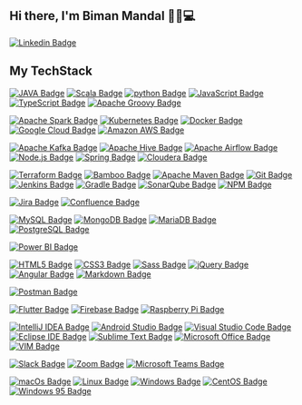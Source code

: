 ## Hi there, I'm Biman Mandal 👋🏼💻
[![Linkedin Badge](https://img.shields.io/badge/-Biman%20Mandal-0072b1?style=flat&logo=Linkedin&logoColor=white)](https://www.linkedin.com/in/bimanmandal/ "Connect on LinkedIn")

## My TechStack

[![JAVA Badge](https://img.shields.io/badge/-Java-007396?style=flat&logo=JAVA&logoColor=white)]()
[![Scala Badge](https://img.shields.io/badge/-Scala-DC322F?style=flat&logo=Scala&logoColor=white)]()
[![python Badge](https://img.shields.io/badge/-python-3776AB?style=flat&logo=python&logoColor=white)]()
[![JavaScript Badge](https://img.shields.io/badge/-JavaScript-F7DF1E?style=flat&logo=JavaScript&logoColor=black)]()
[![TypeScript Badge](https://img.shields.io/badge/-TypeScript-3178C6?style=flat&logo=TypeScript&logoColor=white)]()
[![Apache Groovy Badge](https://img.shields.io/badge/-Apache%20Groovy-4298B8?style=flat&logo=Apache%20Groovy&logoColor=white)]()   

[![Apache Spark Badge](https://img.shields.io/badge/-Apache%20Spark-E25A1C?style=flat&logo=Apache%20Spark&logoColor=white)]()
[![Kubernetes Badge](https://img.shields.io/badge/-Kubernetes-326CE5?style=flat&logo=Kubernetes&logoColor=white)]()
[![Docker Badge](https://img.shields.io/badge/-Docker-2496ED?style=flat&logo=Docker&logoColor=white)]()
[![Google Cloud Badge](https://img.shields.io/badge/-Google%20Cloud-4285F4?style=flat&logo=Google%20Cloud&logoColor=white)]()
[![Amazon AWS Badge](https://img.shields.io/badge/-Amazon%20AWS-232F3E?style=flat&logo=Amazon%20AWS&logoColor=white)]()

[![Apache Kafka Badge](https://img.shields.io/badge/-Apache%20Kafka-231F20?style=flat&logo=Apache%20Kafka&logoColor=white)]()
[![Apache Hive Badge](https://img.shields.io/badge/-Apache%20Hive-FDEE21?style=flat&logo=Apache%20Hive&logoColor=black)]()
[![Apache Airflow Badge](https://img.shields.io/badge/-Apache%20Airflow-017CEE?style=flat&logo=Apache%20Airflow&logoColor=white)]()
[![Node.js Badge](https://img.shields.io/badge/-Node.js-339933?style=flat&logo=Node.js&logoColor=white)]()
[![Spring Badge](https://img.shields.io/badge/-Spring-6DB33F?style=flat&logo=Spring&logoColor=white)]()
[![Cloudera Badge](https://img.shields.io/badge/-Cloudera-F96702?style=flat&logo=Cloudera&logoColor=white)]()

[![Terraform Badge](https://img.shields.io/badge/-Terraform-623CE4?style=flat&logo=Terraform&logoColor=white)]()
[![Bamboo Badge](https://img.shields.io/badge/-Bamboo-0052CC?style=flat&logo=Bamboo&logoColor=white)]()
[![Apache Maven Badge](https://img.shields.io/badge/-Apache%20Maven-C71A36?style=flat&logo=Apache%20Maven&logoColor=white)]()
[![Git Badge](https://img.shields.io/badge/-Git-F05032?style=flat&logo=Git&logoColor=white)]()
[![Jenkins Badge](https://img.shields.io/badge/-Jenkins-D24939?style=flat&logo=Jenkins&logoColor=white)]()
[![Gradle Badge](https://img.shields.io/badge/-Gradle-02303A?style=flat&logo=Gradle&logoColor=white)]()
[![SonarQube Badge](https://img.shields.io/badge/-SonarQube-4E9BCD?style=flat&logo=SonarQube&logoColor=white)]()
[![NPM Badge](https://img.shields.io/badge/-NPM-CB3837?style=flat&logo=NPM&logoColor=white)]()

[![Jira Badge](https://img.shields.io/badge/-Jira-0052CC?style=flat&logo=Jira&logoColor=white)]()
[![Confluence Badge](https://img.shields.io/badge/-Confluence-172B4D?style=flat&logo=Confluence&logoColor=white)]()

[![MySQL Badge](https://img.shields.io/badge/-MySQL-4479A1?style=flat&logo=MySQL&logoColor=white)]()
[![MongoDB Badge](https://img.shields.io/badge/-MongoDB-47A248?style=flat&logo=MongoDB&logoColor=white)]()
[![MariaDB Badge](https://img.shields.io/badge/-MariaDB-003545?style=flat&logo=MariaDB&logoColor=white)]()
[![PostgreSQL Badge](https://img.shields.io/badge/-PostgreSQL-336791?style=flat&logo=PostgreSQL&logoColor=white)]()


[![Power BI Badge](https://img.shields.io/badge/-Power%20BI-F2C811?style=flat&logo=Power%20BI&logoColor=black)]()



[![HTML5 Badge](https://img.shields.io/badge/-HTML5-E34F26?style=flat&logo=html5&logoColor=white)]()
[![CSS3 Badge](https://img.shields.io/badge/-CSS3-1572B6?style=flat&logo=CSS3&logoColor=white)]()
[![Sass Badge](https://img.shields.io/badge/-Sass-CC6699?style=flat&logo=Sass&logoColor=white)]()
[![jQuery Badge](https://img.shields.io/badge/-jQuery-0769AD?style=flat&logo=jQuery&logoColor=white)]()
[![Angular Badge](https://img.shields.io/badge/-Angular-DD0031?style=flat&logo=Angular&logoColor=white)]()
[![Markdown Badge](https://img.shields.io/badge/-Markdown-000000?style=flat&logo=Markdown&logoColor=white)]()

[![Postman Badge](https://img.shields.io/badge/-Postman-FF6C37?style=flat&logo=Postman&logoColor=white)]()



[![Flutter Badge](https://img.shields.io/badge/-Flutter-02569B?style=flat&logo=Flutter&logoColor=white)]()
[![Firebase Badge](https://img.shields.io/badge/-Firebase-FFCA28?style=flat&logo=Firebase&logoColor=black)]()
[![Raspberry Pi Badge](https://img.shields.io/badge/-Raspberry%20Pi-A22846?style=flat&logo=Raspberry%20Pi&logoColor=white)]()

[![IntelliJ IDEA Badge](https://img.shields.io/badge/-IntelliJ%20IDEA-000000?style=flat&logo=IntelliJ%20IDEA&logoColor=white)]()
[![Android Studio Badge](https://img.shields.io/badge/-Android%20Studio-3DDC84?style=flat&logo=Android%20Studio&logoColor=white)]()
[![Visual Studio Code Badge](https://img.shields.io/badge/-Visual%20Studio%20Code-007ACC?style=flat&logo=Visual%20Studio%20Code&logoColor=white)]()
[![Eclipse IDE Badge](https://img.shields.io/badge/-Eclipse%20IDE-2C2255?style=flat&logo=Eclipse%20IDE&logoColor=white)]()
[![Sublime Text Badge](https://img.shields.io/badge/-Sublime%20Text-FF9800?style=flat&logo=Sublime%20Text&logoColor=white)]()
[![Microsoft Office Badge](https://img.shields.io/badge/-Microsoft%20Office-D83B01?style=flat&logo=Microsoft%20Office&logoColor=white)]()
[![VIM Badge](https://img.shields.io/badge/-VIM-019733?style=flat&logo=VIM&logoColor=white)]()


[![Slack Badge](https://img.shields.io/badge/-Slack-4A154B?style=flat&logo=Slack&logoColor=white)]()
[![Zoom Badge](https://img.shields.io/badge/-Zoom-2D8CFF?style=flat&logo=Zoom&logoColor=white)]()
[![Microsoft Teams Badge](https://img.shields.io/badge/-Microsoft%20Teams-6264A7?style=flat&logo=Microsoft%20Teams&logoColor=white)]()


[![macOs Badge](https://img.shields.io/badge/-macOs-000000?style=flat&logo=macOs&logoColor=white)]()
[![Linux Badge](https://img.shields.io/badge/-Linux-FCC624?style=flat&logo=Linux&logoColor=black)]()
[![Windows Badge](https://img.shields.io/badge/-Windows-0078D6?style=flat&logo=Windows&logoColor=white)]()
[![CentOS Badge](https://img.shields.io/badge/-CentOS-262577?style=flat&logo=CentOS&logoColor=white)]()
[![Windows 95 Badge](https://img.shields.io/badge/-Windows%2095-008080?style=flat&logo=Windows%2095&logoColor=white)]()
